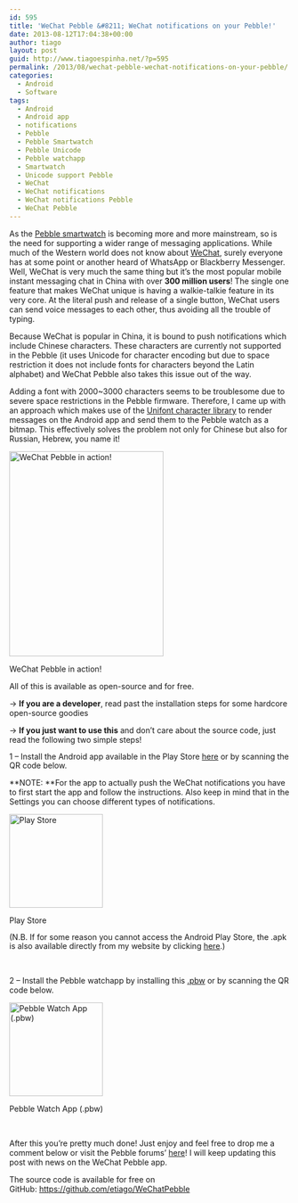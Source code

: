 ```yaml
---
id: 595
title: 'WeChat Pebble &#8211; WeChat notifications on your Pebble!'
date: 2013-08-12T17:04:38+00:00
author: tiago
layout: post
guid: http://www.tiagoespinha.net/?p=595
permalink: /2013/08/wechat-pebble-wechat-notifications-on-your-pebble/
categories:
  - Android
  - Software
tags:
  - Android
  - Android app
  - notifications
  - Pebble
  - Pebble Smartwatch
  - Pebble Unicode
  - Pebble watchapp
  - Smartwatch
  - Unicode support Pebble
  - WeChat
  - WeChat notifications
  - WeChat notifications Pebble
  - WeChat Pebble
---
```

As the [Pebble smartwatch](http://getpebble.com/) is becoming more and more mainstream, so is the need for supporting a wider range of messaging applications. While much of the Western world does not know about [WeChat](http://www.wechat.com/), surely everyone has at some point or another heard of WhatsApp or Blackberry Messenger. Well, WeChat is very much the same thing but it&#8217;s the most popular mobile instant messaging chat in China with over **300 million users**! The single one feature that makes WeChat unique is having a walkie-talkie feature in its very core. At the literal push and release of a single button, WeChat users can send voice messages to each other, thus avoiding all the trouble of typing.

Because WeChat is popular in China, it is bound to push notifications which include Chinese characters. These characters are currently not supported in the Pebble (it uses Unicode for character encoding but due to space restriction it does not include fonts for characters beyond the Latin alphabet) and WeChat Pebble also takes this issue out of the way.

Adding a font with 2000~3000 characters seems to be troublesome due to severe space restrictions in the Pebble firmware. Therefore, I came up with an approach which makes use of the [Unifont character library](http://unifoundry.com/unifont.html) to render messages on the Android app and send them to the Pebble watch as a bitmap. This effectively solves the problem not only for Chinese but also for Russian, Hebrew, you name it!

<div id="attachment_600" style="width: 287px" class="wp-caption aligncenter">
  <a href="https://www.tiagoespinha.net/wp-content/uploads/2013/08/2013-07-31-13.57.36.jpg" rel="lightbox[595]" title="WeChat Pebble - WeChat notifications on your Pebble!"><img class="wp-image-600" alt="WeChat Pebble in action!" src="https://www.tiagoespinha.net/wp-content/uploads/2013/08/2013-07-31-13.57.36.jpg" width="277" height="368" /></a>
  
  <p class="wp-caption-text">
    WeChat Pebble in action!
  </p>
</div>

All of this is available as open-source and for free.

-> **If you are a developer**, read past the installation steps for some hardcore open-source goodies

-> **If you just want to use this** and don&#8217;t care about the source code, just read the following two simple steps!

<span style="line-height: 16px;">1 &#8211; Install the Android app available in the Play Store <a href="http://play.google.com/store/apps/details?id=com.espinhasoftware.wechatpebble">here</a> or by scanning the QR code below.<br /> </span>

**NOTE: **For the app to actually push the WeChat notifications you have to first start the app and follow the instructions. Also keep in mind that in the Settings you can choose different types of notifications.

<div id="attachment_596" style="width: 178px" class="wp-caption aligncenter">
  <a href="https://www.tiagoespinha.net/wp-content/uploads/2013/08/market.png" rel="lightbox[595]" title="WeChat Pebble - WeChat notifications on your Pebble!"><img class="wp-image-596" alt="Play Store" src="https://www.tiagoespinha.net/wp-content/uploads/2013/08/market.png" width="168" height="168" /></a>
  
  <p class="wp-caption-text">
    Play Store
  </p>
</div>

<span style="line-height: 16px;">(N.B. If for some reason you cannot access the Android Play Store, the .apk is also available directly from my website by clicking <a href="http://www.tiagoespinha.net/wechatpebble/WeChatPebble.apk">here</a>.)</span>

&nbsp;

2 &#8211; Install the Pebble watchapp by installing this [.pbw](http://www.tiagoespinha.net/wechatpebble/watchface.pbw) or by scanning the QR code below.

<div id="attachment_597" style="width: 178px" class="wp-caption aligncenter">
  <a href="https://www.tiagoespinha.net/wp-content/uploads/2013/08/watchapp.png" rel="lightbox[595]" title="WeChat Pebble - WeChat notifications on your Pebble!"><img class="wp-image-597" alt="Pebble Watch App (.pbw)" src="https://www.tiagoespinha.net/wp-content/uploads/2013/08/watchapp.png" width="168" height="168" /></a>
  
  <p class="wp-caption-text">
    Pebble Watch App (.pbw)
  </p>
</div>

&nbsp;

After this you&#8217;re pretty much done! Just enjoy and feel free to drop me a comment below or visit the Pebble forums&#8217; [here](http://forums.getpebble.com/discussion/6719/working-full-unicode-font-support-in-the-pebble)! I will keep updating this post with news on the WeChat Pebble app.

The source code is available for free on GitHub: <https://github.com/etiago/WeChatPebble>